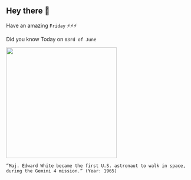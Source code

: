 ## Hey there 👋
Have an amazing `Friday` ⚡⚡⚡

Did you know Today on `03rd of June`
 
 [<img src="https://www.nasa.gov/sites/default/files/styles/full_width_feature/public/images/235794main_GPN-2006-000025_full.jpg" width="300" />](https://www.nasa.gov/multimedia/imagegallery/image_feature_1098.html) 
 ```
“Maj. Edward White became the first U.S. astronaut to walk in space, during the Gemini 4 mission.” (Year: 1965)
```
